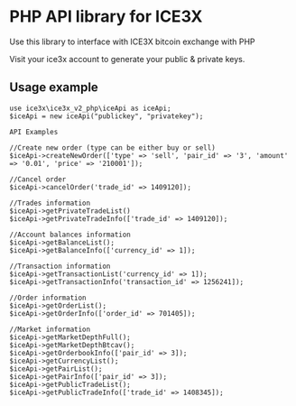 PHP API library for ICE3X
==========================

Use this library to interface with ICE3X bitcoin exchange with PHP

Visit your ice3x account to generate your public & private keys.

Usage example
--------

```
use ice3x\ice3x_v2_php\iceApi as iceApi;
$iceApi = new iceApi("publickey", "privatekey");

API Examples

//Create new order (type can be either buy or sell)
$iceApi->createNewOrder(['type' => 'sell', 'pair_id' => '3', 'amount' => '0.01', 'price' => '210001']);

//Cancel order
$iceApi->cancelOrder('trade_id' => 1409120]);

//Trades information
$iceApi->getPrivateTradeList()
$iceApi->getPrivateTradeInfo(['trade_id' => 1409120]);

//Account balances information
$iceApi->getBalanceList();
$iceApi->getBalanceInfo(['currency_id' => 1]);

//Transaction information
$iceApi->getTransactionList('currency_id' => 1]);
$iceApi->getTransactionInfo('transaction_id' => 1256241]);

//Order information
$iceApi->getOrderList();
$iceApi->getOrderInfo(['order_id' => 701405]);

//Market information
$iceApi->getMarketDepthFull();
$iceApi->getMarketDepthBtcav();
$iceApi->getOrderbookInfo(['pair_id' => 3]);
$iceApi->getCurrencyList();
$iceApi->getPairList();
$iceApi->getPairInfo(['pair_id' => 3]);
$iceApi->getPublicTradeList();
$iceApi->getPublicTradeInfo(['trade_id' => 1408345]);
```